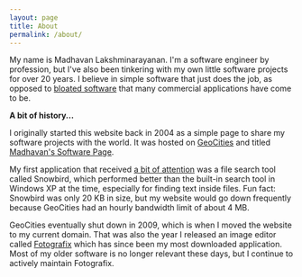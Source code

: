```yaml
---
layout: page
title: About
permalink: /about/
---
```


My name is Madhavan Lakshminarayanan. I'm a software engineer by profession, but I've also been tinkering with my own little software projects for over 20 years. I believe in simple software that just does the job, as opposed to [bloated software](http://en.wikipedia.org/wiki/Software_bloat) that many commercial applications have come to be.

**A bit of history...**

I originally started this website back in 2004 as a simple page to share my software projects with the world. It was hosted on [GeoCities](https://en.wikipedia.org/wiki/Yahoo!_GeoCities) and titled [Madhavan's Software Page](https://web.archive.org/web/*/http://www.geocities.com/casablanca2000in/msp/).

My first application that received [a bit of attention](https://web.archive.org/web/20050125025950/http://channels.lockergnome.com/windows/archives/20050120_snowbird_search.phtml) was a file search tool called Snowbird, which performed better than the built-in search tool in Windows XP at the time, especially for finding text inside files. Fun fact: Snowbird was only 20 KB in size, but my website would go down frequently because GeoCities had an hourly bandwidth limit of about 4 MB.

GeoCities eventually shut down in 2009, which is when I moved the website to my current domain. That was also the year I released an image editor called [Fotografix](/fotografix/) which has since been my most downloaded application. Most of my older software is no longer relevant these days, but I continue to actively maintain Fotografix.
